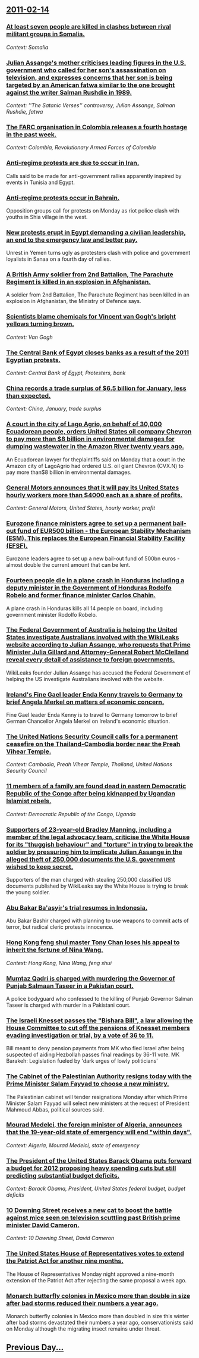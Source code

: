 ## [2011-02-14](/news/2011/02/14/index.md)

### [At least seven people are killed in clashes between rival militant groups in Somalia. ](/news/2011/02/14/at-least-seven-people-are-killed-in-clashes-between-rival-militant-groups-in-somalia.md)
_Context: Somalia_

### [Julian Assange's mother criticises leading figures in the U.S. government who called for her son's assassination on television, and expresses concerns that her son is being targeted by an American fatwa similar to the one brought against the writer Salman Rushdie in 1989. ](/news/2011/02/14/julian-assange-s-mother-criticises-leading-figures-in-the-u-s-government-who-called-for-her-son-s-assassination-on-television-and-expresse.md)
_Context: ''The Satanic Verses'' controversy, Julian Assange, Salman Rushdie, fatwa_

### [The FARC organisation in Colombia releases a fourth hostage in the past week. ](/news/2011/02/14/the-farc-organisation-in-colombia-releases-a-fourth-hostage-in-the-past-week.md)
_Context: Colombia, Revolutionary Armed Forces of Colombia_

### [Anti-regime protests are due to occur in Iran. ](/news/2011/02/14/anti-regime-protests-are-due-to-occur-in-iran.md)
Calls said to be made for anti-government rallies apparently inspired by events in Tunisia and Egypt.

### [Anti-regime protests occur in Bahrain. ](/news/2011/02/14/anti-regime-protests-occur-in-bahrain.md)
Opposition groups call for protests on Monday as riot police clash with youths in Shia village in the west.

### [New protests erupt in Egypt demanding a civilian leadership, an end to the emergency law and better pay. ](/news/2011/02/14/new-protests-erupt-in-egypt-demanding-a-civilian-leadership-an-end-to-the-emergency-law-and-better-pay.md)
Unrest in Yemen turns ugly as protesters clash with police and government loyalists in Sanaa on a fourth day of rallies.

### [A British Army soldier from 2nd Battalion, The Parachute Regiment is killed in an explosion in Afghanistan. ](/news/2011/02/14/a-british-army-soldier-from-2nd-battalion-the-parachute-regiment-is-killed-in-an-explosion-in-afghanistan.md)
A soldier from 2nd Battalion, The Parachute Regiment has been killed in an explosion in Afghanistan, the Ministry of Defence says.

### [Scientists blame chemicals for Vincent van Gogh's bright yellows turning brown. ](/news/2011/02/14/scientists-blame-chemicals-for-vincent-van-gogh-s-bright-yellows-turning-brown.md)
_Context: Van Gogh_

### [The Central Bank of Egypt closes banks as a result of the 2011 Egyptian protests. ](/news/2011/02/14/the-central-bank-of-egypt-closes-banks-as-a-result-of-the-2011-egyptian-protests.md)
_Context: Central Bank of Egypt, Protesters, bank_

### [China records a trade surplus of $6.5 billion for January, less than expected. ](/news/2011/02/14/china-records-a-trade-surplus-of-6-5-billion-for-january-less-than-expected.md)
_Context: China, January, trade surplus_

### [A court in the city of Lago Agrio, on behalf of 30,000 Ecuadorean people, orders United States oil company Chevron to pay more than $8 billion in environmental damages for dumping wastewater in the Amazon River twenty years ago. ](/news/2011/02/14/a-court-in-the-city-of-lago-agrio-on-behalf-of-30-000-ecuadorean-people-orders-united-states-oil-company-chevron-to-pay-more-than-8-billi.md)
An Ecuadorean lawyer for theplaintiffs said on Monday that a court in the Amazon city of LagoAgrio had ordered U.S. oil giant Chevron (CVX.N) to pay more than$8 billion in environmental damages.

### [General Motors announces that it will pay its United States hourly workers more than $4000 each as a share of profits. ](/news/2011/02/14/general-motors-announces-that-it-will-pay-its-united-states-hourly-workers-more-than-4000-each-as-a-share-of-profits.md)
_Context: General Motors, United States, hourly worker, profit_

### [Eurozone finance ministers agree to set up a permanent bail-out fund of EUR500 billion - the European Stability Mechanism (ESM). This replaces the European Financial Stability Facility (EFSF). ](/news/2011/02/14/eurozone-finance-ministers-agree-to-set-up-a-permanent-bail-out-fund-of-a-500-billion-the-european-stability-mechanism-esm-this-replac.md)
Eurozone leaders agree to set up a new bail-out fund of 500bn euros - almost double the current amount that can be lent.

### [Fourteen people die in a plane crash in Honduras including a deputy minister in the Government of Honduras Rodolfo Robelo and former finance minister Carlos Chahin. ](/news/2011/02/14/fourteen-people-die-in-a-plane-crash-in-honduras-including-a-deputy-minister-in-the-government-of-honduras-rodolfo-robelo-and-former-finance.md)
A plane crash in Honduras kills all 14 people on board, including government minister Rodolfo Robelo.

### [The Federal Government of Australia is helping the United States investigate Australians involved with the WikiLeaks website according to Julian Assange, who requests that Prime Minister Julia Gillard and Attorney-General Robert McClelland reveal every detail of assistance to foreign governments. ](/news/2011/02/14/the-federal-government-of-australia-is-helping-the-united-states-investigate-australians-involved-with-the-wikileaks-website-according-to-ju.md)
WikiLeaks founder Julian Assange has accused the Federal Government of helping the US investigate Australians involved with the website.

### [Ireland's Fine Gael leader Enda Kenny travels to Germany to brief Angela Merkel on matters of economic concern. ](/news/2011/02/14/ireland-s-fine-gael-leader-enda-kenny-travels-to-germany-to-brief-angela-merkel-on-matters-of-economic-concern.md)
Fine Gael leader Enda Kenny is to travel to Germany tomorrow to brief German Chancellor Angela Merkel on Ireland&#39;s economic situation.

### [The United Nations Security Council calls for a permanent ceasefire on the Thailand-Cambodia border near the Preah Vihear Temple. ](/news/2011/02/14/the-united-nations-security-council-calls-for-a-permanent-ceasefire-on-the-thailand-cambodia-border-near-the-preah-vihear-temple.md)
_Context: Cambodia, Preah Vihear Temple, Thailand, United Nations Security Council_

### [11 members of a family are found dead in eastern Democratic Republic of the Congo after being kidnapped by Ugandan Islamist rebels. ](/news/2011/02/14/11-members-of-a-family-are-found-dead-in-eastern-democratic-republic-of-the-congo-after-being-kidnapped-by-ugandan-islamist-rebels.md)
_Context: Democratic Republic of the Congo, Uganda_

### [Supporters of 23-year-old Bradley Manning, including a member of the legal advocacy team, criticise the White House for its "thuggish behaviour" and "torture" in trying to break the soldier by pressuring him to implicate Julian Assange in the alleged theft of 250,000 documents the U.S. government wished to keep secret. ](/news/2011/02/14/supporters-of-23-year-old-bradley-manning-including-a-member-of-the-legal-advocacy-team-criticise-the-white-house-for-its-thuggish-behavi.md)
Supporters of the man charged with stealing 250,000 classified US documents published by WikiLeaks say the White House is trying to break the young soldier.

### [Abu Bakar Ba'asyir's trial resumes in Indonesia. ](/news/2011/02/14/abu-bakar-ba-asyir-s-trial-resumes-in-indonesia.md)
Abu Bakar Bashir charged with planning to use weapons to commit acts of terror, but radical cleric protests innocence.

### [Hong Kong feng shui master Tony Chan loses his appeal to inherit the fortune of Nina Wang. ](/news/2011/02/14/hong-kong-feng-shui-master-tony-chan-loses-his-appeal-to-inherit-the-fortune-of-nina-wang.md)
_Context: Hong Kong, Nina Wang, feng shui_

### [Mumtaz Qadri is charged with murdering the Governor of Punjab Salmaan Taseer in a Pakistan court. ](/news/2011/02/14/mumtaz-qadri-is-charged-with-murdering-the-governor-of-punjab-salmaan-taseer-in-a-pakistan-court.md)
A police bodyguard who confessed to the killing of Punjab Governor Salman Taseer is charged with murder in a Pakistani court.

### [The Israeli Knesset passes the "Bishara Bill", a law allowing the House Committee to cut off the pensions of Knesset members evading investigation or trial, by a vote of 36 to 11. ](/news/2011/02/14/the-israeli-knesset-passes-the-bishara-bill-a-law-allowing-the-house-committee-to-cut-off-the-pensions-of-knesset-members-evading-investi.md)
Bill meant to deny pension payments from MK who fled Israel after being suspected of aiding Hezbollah passes final readings by 36-11 vote. MK Barakeh: Legislation fueled by &#39;dark urges of lowly politicians&#39;

### [The Cabinet of the Palestinian Authority resigns today with the Prime Minister Salam Fayyad to choose a new ministry. ](/news/2011/02/14/the-cabinet-of-the-palestinian-authority-resigns-today-with-the-prime-minister-salam-fayyad-to-choose-a-new-ministry.md)
The Palestinian cabinet will tender resignations Monday after which Prime Minister Salam Fayyad will select new ministers at the request of President Mahmoud Abbas, political sources said.

### [Mourad Medelci, the foreign minister of Algeria, announces that the 19-year-old state of emergency will end "within days". ](/news/2011/02/14/mourad-medelci-the-foreign-minister-of-algeria-announces-that-the-19-year-old-state-of-emergency-will-end-within-days.md)
_Context: Algeria, Mourad Medelci, state of emergency_

### [The President of the United States Barack Obama puts forward a budget for 2012 proposing heavy spending cuts but still predicting substantial budget deficits. ](/news/2011/02/14/the-president-of-the-united-states-barack-obama-puts-forward-a-budget-for-2012-proposing-heavy-spending-cuts-but-still-predicting-substantia.md)
_Context: Barack Obama, President, United States federal budget, budget deficits_

### [10 Downing Street receives a new cat to boost the battle against mice seen on television scuttling past British prime minister David Cameron. ](/news/2011/02/14/10-downing-street-receives-a-new-cat-to-boost-the-battle-against-mice-seen-on-television-scuttling-past-british-prime-minister-david-cameron.md)
_Context: 10 Downing Street, David Cameron_

### [The United States House of Representatives votes to extend the Patriot Act for another nine months. ](/news/2011/02/14/the-united-states-house-of-representatives-votes-to-extend-the-patriot-act-for-another-nine-months.md)
The House of Representatives Monday night approved a nine-month extension of the Patriot Act after rejecting the same proposal a week ago.

### [Monarch butterfly colonies in Mexico more than double in size after bad storms reduced their numbers a year ago. ](/news/2011/02/14/monarch-butterfly-colonies-in-mexico-more-than-double-in-size-after-bad-storms-reduced-their-numbers-a-year-ago.md)
Monarch butterfly colonies in Mexico more than doubled in size this winter after bad storms devastated their numbers a year ago, conservationists said on Monday although the migrating insect remains under threat.

## [Previous Day...](/news/2011/02/13/index.md)

